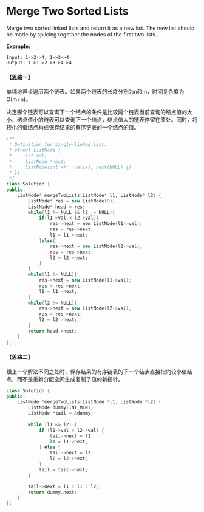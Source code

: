 # Merge Two Sorted Lists

Merge two sorted linked lists and return it as a new list. The new list should be made by splicing together the nodes of the first two lists.

**Example:**

```
Input: 1->2->4, 1->3->4
Output: 1->1->2->3->4->4
```

#### 【思路一】

单纯地异步遍历两个链表。如果两个链表的长度分别为n和m，时间复杂度为O(m+n)。

决定哪个链表可以查询下一个结点的条件是比较两个链表当前查询的结点值的大小，结点值小的链表可以查询下一个结点，结点值大的链表停留在原处。同时，将较小的值结点构成保存结果的有序链表的一个结点的值。

```c++
/**
 * Definition for singly-linked list.
 * struct ListNode {
 *     int val;
 *     ListNode *next;
 *     ListNode(int x) : val(x), next(NULL) {}
 * };
 */
class Solution {
public:
    ListNode* mergeTwoLists(ListNode* l1, ListNode* l2) {
        ListNode* res = new ListNode(0);
        ListNode* head = res;
        while(l1 != NULL && l2 != NULL){
        	if(l1->val < l2->val){
        		res->next = new ListNode(l1->val);
        		res = res->next;
        		l1 = l1->next;
			}else{
				res->next = new ListNode(l2->val);
				res = res->next;
				l2 = l2->next;
			}
		}
		while(l1 != NULL){
			res->next = new ListNode(l1->val);
			res = res->next;
			l1 = l1->next;
		}
		while(l2 != NULL){
			res->next = new ListNode(l2->val);
			res = res->next;
			l2 = l2->next; 
		}
		return head->next;
    }
};
```

#### 【思路二】

跟上一个解法不同之处时，保存结果的有序链表的下一个结点直接指向较小值结点，而不是重新分配空间生成复制了值的新指针。

```c++
class Solution {
public:
    ListNode *mergeTwoLists(ListNode *l1, ListNode *l2) {
        ListNode dummy(INT_MIN);
        ListNode *tail = &dummy;
        
        while (l1 && l2) {
            if (l1->val < l2->val) {
                tail->next = l1;
                l1 = l1->next;
            } else {
                tail->next = l2;
                l2 = l2->next;
            }
            tail = tail->next;
        }

        tail->next = l1 ? l1 : l2;
        return dummy.next;
    }
};
```

